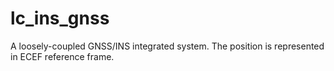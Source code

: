 # lc_ins_gnss

A loosely-coupled GNSS/INS integrated system. The position is represented in ECEF reference frame.
